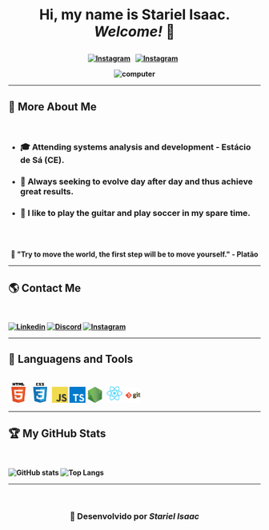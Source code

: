 # <p align="center"> Hi, my name is <strong>Stariel Isaac<strong>. <em>Welcome!</em> 💜 </p>

  
  <p align="center"> 
  <a href=""><img src="https://visitor-badge.laobi.icu/badge?page_id=StarielIsaac" alt="Instagram" width="90"/></a> &nbsp;
  <a href=""><img src="https://img.shields.io/github/followers/CharalambosIoannou?label=Follow&style=social" alt="Instagram" width="100"/></a> &nbsp;
  <p align="center"> 
     
<p align="center">
  <img src="https://user-images.githubusercontent.com/94204429/143463195-d67b5b34-c76a-439f-9616-04f8d9850779.png" alt="computer"> 
</p>

---

## 🎯 More About Me
<br>

* ### 🎓 Attending systems analysis and development - Estácio de Sá (CE).
* ### 📌 Always seeking to evolve day after day and thus achieve great results. 
* ### 👾 I like to play the guitar and play soccer in my spare time.
  <br><br>
<p align="center"> 
🌱 "Try to move the world, the first step will be to move yourself." - Platão
<p align="center"> 
  
---

## 🌎 Contact Me 
<br>  

  [![Linkedin](https://img.shields.io/badge/LinkedIn-0077B5?style=for-the-badge&logo=linkedin&logoColor=white)](https://www.linkedin.com/in/stariel-isaac-oliveira-fernandes-2609191ba/)
 [![Discord](https://img.shields.io/badge/Discord-E4405F?style=for-the-badge&logo=Discord&logoColor=white)](https://discord.com/channels/Stariel#2734)
 [![Instagram](https://img.shields.io/badge/Instagram-D14836?style=for-the-badge&logo=gmail&logoColor=white)](https://www.instagram.com/stariel_isaac/)
 
---

## 🥇 Languagens and Tools
  <br>
 <code><img height="40" src="https://raw.githubusercontent.com/github/explore/80688e429a7d4ef2fca1e82350fe8e3517d3494d/topics/html/html.png" alt="HTML5"/></code>
 <code><img height="40" src="https://raw.githubusercontent.com/github/explore/80688e429a7d4ef2fca1e82350fe8e3517d3494d/topics/css/css.png" alt="CSS"/></code>
 <code><img height="32" src="https://raw.githubusercontent.com/github/explore/80688e429a7d4ef2fca1e82350fe8e3517d3494d/topics/javascript/javascript.png" alt="Javascript"/></code>
 <code><img height="32"  src="https://raw.githubusercontent.com/github/explore/80688e429a7d4ef2fca1e82350fe8e3517d3494d/topics/typescript/typescript.png" alt="Typescript"/></code>
  <code><img height="32" src="https://raw.githubusercontent.com/github/explore/80688e429a7d4ef2fca1e82350fe8e3517d3494d/topics/nodejs/nodejs.png" alt="Nodejs"/></code>
  <code><img height="38" src="https://raw.githubusercontent.com/github/explore/80688e429a7d4ef2fca1e82350fe8e3517d3494d/topics/react/react.png" alt="React"/></code>
  <code><img height="30" src="https://raw.githubusercontent.com/github/explore/80688e429a7d4ef2fca1e82350fe8e3517d3494d/topics/git/git.png"></code>
  
---

## 🏆 My GitHub Stats
  <br>
  
![GitHub stats](https://github-readme-stats.vercel.app/api?username=StarielIsaac&show_icons=true&theme=tokyonight)
![Top Langs](https://github-readme-stats.vercel.app/api/top-langs/?username=starielIsaac&theme=tokyonight)
  


---
<br>
<h3><p align="center">
  📌 Desenvolvido por <em><strong>Stariel Isaac<strong><em>
</p></h3>
